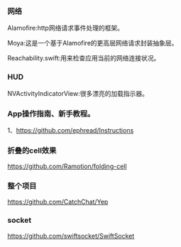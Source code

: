 ### 网络

Alamofire:http网络请求事件处理的框架。

Moya:这是一个基于Alamofire的更高层网络请求封装抽象层。

Reachability.swift:用来检查应用当前的网络连接状况。

### HUD

NVActivityIndicatorView:很多漂亮的加载指示器。

### App操作指南、新手教程。
1、https://github.com/ephread/Instructions

### 折叠的cell效果
https://github.com/Ramotion/folding-cell

### 整个项目
https://github.com/CatchChat/Yep

### socket
https://github.com/swiftsocket/SwiftSocket
